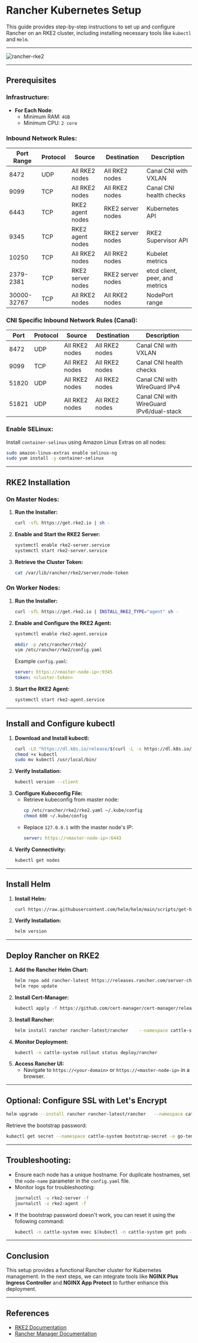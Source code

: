 
# Rancher Kubernetes Setup

This guide provides step-by-step instructions to set up and configure Rancher on an RKE2 cluster, including installing necessary tools like `kubectl` and `Helm`.

---
![rancher-rke2](https://github.com/user-attachments/assets/9884574d-0a8a-4ebe-aca0-bf830bad9720)

---

## Prerequisites  

### Infrastructure:  
- **For Each Node**:  
  - Minimum RAM: `4GB`  
  - Minimum CPU: `2 core`  

### Inbound Network Rules:
| Port Range      | Protocol | Source              | Destination         | Description                     |
|------------------|----------|---------------------|---------------------|---------------------------------|
| 8472            | UDP      | All RKE2 nodes      | All RKE2 nodes      | Canal CNI with VXLAN           |
| 9099            | TCP      | All RKE2 nodes      | All RKE2 nodes      | Canal CNI health checks        |
| 6443            | TCP      | RKE2 agent nodes    | RKE2 server nodes   | Kubernetes API                 |
| 9345            | TCP      | RKE2 agent nodes    | RKE2 server nodes   | RKE2 Supervisor API            |
| 10250           | TCP      | All RKE2 nodes      | All RKE2 nodes      | Kubelet metrics                |
| 2379-2381       | TCP      | RKE2 server nodes   | RKE2 server nodes   | etcd client, peer, and metrics |
| 30000-32767     | TCP      | All RKE2 nodes      | All RKE2 nodes      | NodePort range                 |

### CNI Specific Inbound Network Rules (Canal):
| Port  | Protocol | Source         | Destination    | Description                      |
|-------|----------|----------------|----------------|----------------------------------|
| 8472  | UDP      | All RKE2 nodes | All RKE2 nodes | Canal CNI with VXLAN            |
| 9099  | TCP      | All RKE2 nodes | All RKE2 nodes | Canal CNI health checks         |
| 51820 | UDP      | All RKE2 nodes | All RKE2 nodes | Canal CNI with WireGuard IPv4   |
| 51821 | UDP      | All RKE2 nodes | All RKE2 nodes | Canal CNI with WireGuard IPv6/dual-stack |

### Enable SELinux:
Install `container-selinux` using Amazon Linux Extras on all nodes:  
```bash
sudo amazon-linux-extras enable selinux-ng
sudo yum install -y container-selinux
```

---

## RKE2 Installation

### On Master Nodes:  
1. **Run the Installer:**  
   ```bash
   curl -sfL https://get.rke2.io | sh -
   ```
2. **Enable and Start the RKE2 Server:**  
   ```bash
   systemctl enable rke2-server.service
   systemctl start rke2-server.service
   ```
3. **Retrieve the Cluster Token:**  
   ```bash
   cat /var/lib/rancher/rke2/server/node-token
   ```

### On Worker Nodes:  
1. **Run the Installer:**  
   ```bash
   curl -sfL https://get.rke2.io | INSTALL_RKE2_TYPE="agent" sh -
   ```
2. **Enable and Configure the RKE2 Agent:**  
   ```bash
   systemctl enable rke2-agent.service

   mkdir -p /etc/rancher/rke2/
   vim /etc/rancher/rke2/config.yaml
   ```
   Example `config.yaml`:  
   ```yaml
   server: https://<master-node-ip>:9345
   token: <cluster-token>
   ```
3. **Start the RKE2 Agent:**  
   ```bash
   systemctl start rke2-agent.service
   ```

---

## Install and Configure kubectl

1. **Download and Install kubectl:**  
   ```bash
   curl -LO "https://dl.k8s.io/release/$(curl -L -s https://dl.k8s.io/release/stable.txt)/bin/linux/amd64/kubectl"
   chmod +x kubectl
   sudo mv kubectl /usr/local/bin/
   ```
2. **Verify Installation:**  
   ```bash
   kubectl version --client
   ```
3. **Configure Kubeconfig File:**  
   - Retrieve kubeconfig from master node:  
     ```bash
     cp /etc/rancher/rke2/rke2.yaml ~/.kube/config
     chmod 600 ~/.kube/config
     ```
   - Replace `127.0.0.1` with the master node's IP:  
     ```yaml
     server: https://<master-node-ip>:6443
     ```
4. **Verify Connectivity:**  
   ```bash
   kubectl get nodes
   ```

---

## Install Helm

1. **Install Helm:**  
   ```bash
   curl https://raw.githubusercontent.com/helm/helm/main/scripts/get-helm-3 | bash
   ```
2. **Verify Installation:**  
   ```bash
   helm version
   ```

---

## Deploy Rancher on RKE2

1. **Add the Rancher Helm Chart:**  
   ```bash
   helm repo add rancher-latest https://releases.rancher.com/server-charts/latest
   helm repo update
   ```
2. **Install Cert-Manager:**  
   ```bash
   kubectl apply -f https://github.com/cert-manager/cert-manager/releases/download/v1.13.0/cert-manager.yaml
   ```
3. **Install Rancher:**  
   ```bash
   helm install rancher rancher-latest/rancher    --namespace cattle-system --create-namespace    --set hostname=<your-domain-or-ip>    --set replicas=1
   ```
4. **Monitor Deployment:**  
   ```bash
   kubectl -n cattle-system rollout status deploy/rancher
   ```
5. **Access Rancher UI:**  
   - Navigate to `https://<your-domain>` or `https://<master-node-ip>` in a browser.  

---

## Optional: Configure SSL with Let's Encrypt
```bash
helm upgrade --install rancher rancher-latest/rancher   --namespace cattle-system --create-namespace   --set hostname=<your-domain>   --set ingress.tls.source=letsEncrypt   --set letsEncrypt.email=<your-email>   --set replicas=1 --set bootstrapPassword=Changeme123!
```

Retrieve the bootstrap password:  
```bash
kubectl get secret --namespace cattle-system bootstrap-secret -o go-template='{{.data.bootstrapPassword|base64decode}}{{ "\n" }}'
```

---

## Troubleshooting:
- Ensure each node has a unique hostname. For duplicate hostnames, set the `node-name` parameter in the `config.yaml` file.  
- Monitor logs for troubleshooting:  
  ```bash
  journalctl -u rke2-server -f
  journalctl -u rke2-agent -f
  ```
- If the bootstrap password doesn't work, you can reset it using the following command:  
  ```bash
  kubectl -n cattle-system exec $(kubectl -n cattle-system get pods -l app=rancher | grep '1/1' | head -1 | awk '{ print $1 }') -- reset-password
  ```
---

## Conclusion  
This setup provides a functional Rancher cluster for Kubernetes management. In the next steps, we can integrate tools like **NGINX Plus Ingress Controller** and **NGINX App Protect** to further enhance this deployment.  

---

## References
- [RKE2 Documentation](https://docs.rke2.io/)
- [Rancher Manager Documentation](https://ranchermanager.docs.rancher.com/)

